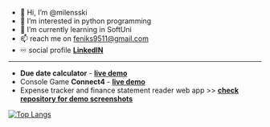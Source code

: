 - 👋 Hi, I’m @milensski
- 👀 I’m interested in python programming
- 🌱 I’m currently learning in SoftUni
- 📫 reach me on feniks9511@gmail.com
- ♾️ social profile **[LinkedIN](https://www.linkedin.com/in/milen-palachorov-b524b2132/)**

---

- __Due date calculator__ - **[live demo](https://m-palachorov.w3spaces.com/)**
- Console Game __Connect4__ - **[live demo](https://replit.com/@milensski/ConnectFour)**
- Expense tracker and finance statement reader web app >> **[check repository for demo screenshots](https://github.com/milensski/Finance-Tracker#features)**


[![Top Langs](https://github-readme-stats.vercel.app/api/top-langs/?username=milensski&layout=compact)](https://github.com/milensski/milensski)



